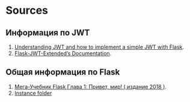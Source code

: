# Sources

## Информация по JWT

1. [Understanding JWT and how to implement a simple JWT with Flask](https://content.breatheco.de/en/lesson/what-is-JWT-and-how-to-implement-with-Flask).
2. [Flask-JWT-Extended’s Documentation](https://flask-jwt-extended.readthedocs.io/en/stable/).

## Общая информация по Flask

1. [Мега-Учебник Flask Глава 1: Привет, мир! ( издание 2018 )](https://habr.com/ru/post/346306/).
2. [Instance folder](https://exploreflask.com/en/latest/configuration.html#instance-folder)